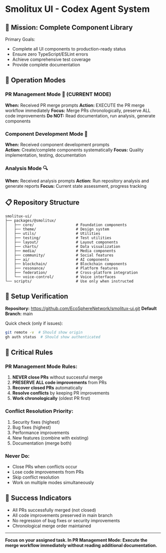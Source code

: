 # Smolitux UI - Codex Agent System

## 🎯 Mission: Complete Component Library

Primary Goals:
- Complete all UI components to production-ready status
- Ensure zero TypeScript/ESLint errors
- Achieve comprehensive test coverage
- Provide complete documentation

## 🚀 Operation Modes

### **PR Management Mode** 🔀 (CURRENT MODE)
**When:** Received PR merge prompts
**Action:** EXECUTE the PR merge workflow immediately
**Focus:** Merge PRs chronologically, preserve ALL code improvements
**Do NOT:** Read documentation, run analysis, generate components

### **Component Development Mode** 🔧
**When:** Received component development prompts  
**Action:** Create/complete components systematically
**Focus:** Quality implementation, testing, documentation

### **Analysis Mode** 🔍
**When:** Received analysis prompts
**Action:** Run repository analysis and generate reports
**Focus:** Current state assessment, progress tracking

## 📋 Repository Structure

```
smolitux-ui/
├── packages/@smolitux/
│   ├── core/                   # Foundation components
│   ├── theme/                  # Design system
│   ├── utils/                  # Utilities
│   ├── testing/                # Test utilities
│   ├── layout/                 # Layout components
│   ├── charts/                 # Data visualization
│   ├── media/                  # Media components
│   ├── community/              # Social features
│   ├── ai/                     # AI components
│   ├── blockchain/             # Blockchain components
│   ├── resonance/              # Platform features
│   ├── federation/             # Cross-platform integration
│   └── voice-control/          # Voice interfaces
└── scripts/                    # Use only when instructed
```

## 🔧 Setup Verification

**Repository:** https://github.com/EcoSphereNetwork/smolitux-ui.git
**Default Branch:** main

Quick check (only if issues):
```bash
git remote -v  # Should show origin
gh auth status  # Should show authenticated
```

## 🚨 Critical Rules

### **PR Management Mode Rules:**
1. **NEVER close PRs** without successful merge
2. **PRESERVE ALL code improvements** from PRs
3. **Recover closed PRs** automatically
4. **Resolve conflicts** by keeping PR improvements
5. **Work chronologically** (oldest PR first)

### **Conflict Resolution Priority:**
1. Security fixes (highest)
2. Bug fixes (highest)
3. Performance improvements
4. New features (combine with existing)
5. Documentation (merge both)

### **Never Do:**
- Close PRs when conflicts occur
- Lose code improvements from PRs
- Skip conflict resolution
- Work on multiple modes simultaneously

## 🎯 Success Indicators

- All PRs successfully merged (not closed)
- All code improvements preserved in main branch
- No regression of bug fixes or security improvements
- Chronological merge order maintained

---

**Focus on your assigned task. In PR Management Mode: Execute the merge workflow immediately without reading additional documentation.**
